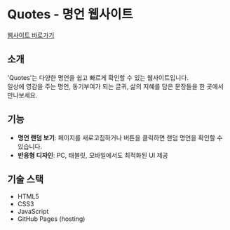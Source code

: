 # Quotes - 명언 웹사이트

[웹사이트 바로가기](https://jhaha-code.github.io/quotes)

## 소개
'Quotes'는 다양한 명언을 쉽고 빠르게 확인할 수 있는 웹사이트입니다.  
일상에 영감을 주는 명언, 동기부여가 되는 글귀, 삶의 지혜를 담은 문장들을 한 곳에서 만나보세요.

## 기능
- **명언 랜덤 보기**: 페이지를 새로고침하거나 버튼을 클릭하면 랜덤 명언을 확인할 수 있습니다.
- **반응형 디자인**: PC, 태블릿, 모바일에서도 최적화된 UI 제공

## 기술 스택
- HTML5
- CSS3
- JavaScript
- GitHub Pages (hosting)
